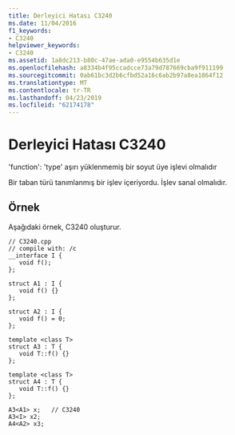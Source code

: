 ```yaml
---
title: Derleyici Hatası C3240
ms.date: 11/04/2016
f1_keywords:
- C3240
helpviewer_keywords:
- C3240
ms.assetid: 1a8dc213-b80c-47ae-ada0-e9554b635d1e
ms.openlocfilehash: a8334b4f95ccadcce73a79d787669cba9f911199
ms.sourcegitcommit: 0ab61bc3d2b6cfbd52a16c6ab2b97a8ea1864f12
ms.translationtype: MT
ms.contentlocale: tr-TR
ms.lasthandoff: 04/23/2019
ms.locfileid: "62174178"
---
```

# <a name="compiler-error-c3240"></a>Derleyici Hatası C3240

'function': 'type' aşırı yüklenmemiş bir soyut üye işlevi olmalıdır

Bir taban türü tanımlanmış bir işlev içeriyordu. İşlev sanal olmalıdır.

## <a name="example"></a>Örnek

Aşağıdaki örnek, C3240 oluşturur.

```
// C3240.cpp
// compile with: /c
__interface I {
   void f();
};

struct A1 : I {
   void f() {}
};

struct A2 : I {
   void f() = 0;
};

template <class T>
struct A3 : T {
   void T::f() {}
};

template <class T>
struct A4 : T {
   void T::f() {}
};

A3<A1> x;   // C3240
A3<I> x2;
A4<A2> x3;
```